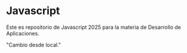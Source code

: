 # Javascript
Este es repositorio de Javascript 2025 para la materia de Desarrollo de Aplicaciones.

"Cambio desde local."


